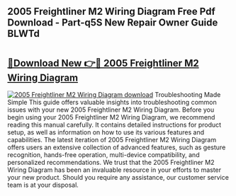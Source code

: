## 2005 Freightliner M2 Wiring Diagram Free Pdf Download - Part-q5S New Repair Owner Guide BLWTd

# <h2><a href="http://dfq6by.blite.top/?on=2005+Freightliner+M2+Wiring+Diagram">🔗Download New 👉🔴 2005 Freightliner M2 Wiring Diagram</a></h2>

[![2005 Freightliner M2 Wiring Diagram download](https://i.imgur.com/lujVjoI.png)](http://dfq6by.blite.top/?on=2005+Freightliner+M2+Wiring+Diagram)
Troubleshooting Made Simple This guide offers valuable insights into troubleshooting common issues with your new 2005 Freightliner M2 Wiring Diagram. Before you begin using your 2005 Freightliner M2 Wiring Diagram, we recommend reading this manual carefully. It contains detailed instructions for product setup, as well as information on how to use its various features and capabilities. The latest iteration of 2005 Freightliner M2 Wiring Diagram offers users an extensive collection of advanced features, such as gesture recognition, hands-free operation, multi-device compatibility, and personalized recommendations. We trust that the 2005 Freightliner M2 Wiring Diagram has been an invaluable resource in your efforts to master your new product. Should you require any assistance, our customer service team is at your disposal.
